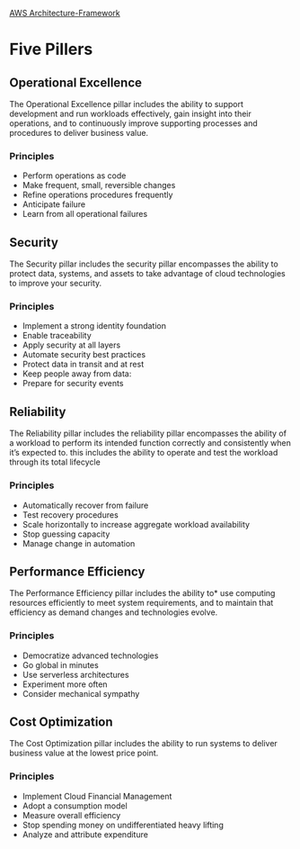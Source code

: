 [AWS Architecture-Framework](https://d1.awsstatic.com/whitepapers/architecture/AWS_Well-Architected_Framework.pdf)
# Five Pillers

## Operational Excellence
The Operational Excellence pillar includes the ability to support development and run
workloads effectively, gain insight into their operations, and to continuously improve
supporting processes and procedures to deliver business value.

### Principles
* Perform operations as code
* Make frequent, small, reversible changes
* Refine operations procedures frequently
* Anticipate failure
* Learn from all operational failures

## Security
The Security pillar includes the security pillar encompasses the ability to protect data,
systems, and assets to take advantage of cloud technologies to improve your security.

### Principles
* Implement a strong identity foundation
* Enable traceability
* Apply security at all layers
* Automate security best practices
* Protect data in transit and at rest
* Keep people away from data:
* Prepare for security events

## Reliability
The Reliability pillar includes the reliability pillar encompasses the ability of a workload to perform its intended function correctly and consistently when it’s expected to. this includes the ability to operate and test the workload through its total lifecycle

### Principles
* Automatically recover from failure
* Test recovery procedures
* Scale horizontally to increase aggregate workload availability
* Stop guessing capacity
* Manage change in automation

## Performance Efficiency
The Performance Efficiency pillar includes the ability to* use computing resources efficiently to meet system requirements, and to maintain that efficiency as demand changes and technologies evolve.

### Principles
* Democratize advanced technologies
* Go global in minutes
* Use serverless architectures
* Experiment more often
* Consider mechanical sympathy

## Cost Optimization
The Cost Optimization pillar includes the ability to run systems to deliver business value at the lowest price point.

### Principles
* Implement Cloud Financial Management
* Adopt a consumption model
* Measure overall efficiency
* Stop spending money on undifferentiated heavy lifting
* Analyze and attribute expenditure


